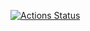 [![Actions Status](https://github.com/jenka-ej/frontend-project-lvl11/workflows/hexlet-check/badge.svg)](https://github.com/jenka-ej/frontend-project-lvl11/actions)
